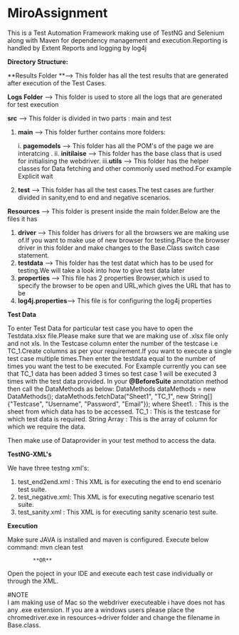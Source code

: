 # MiroAssignment

This is a Test Automation Framework making use of TestNG and Selenium along with Maven for dependency management and execution.Reporting is handled by Extent Reports and logging by log4j

**Directory Structure:**

**Results Folder **--> This folder has all the test results that are generated after execution of the Test Cases.
 
**Logs Folder** --> This folder is used to store all the logs that are generated for test execution

**src** --> This folder is divided in two parts : main and test

 1. **main** --> This folder further contains more folders:
   
    i.  **pagemodels** --> This folder has all the POM's of the page we are interatcing .
    ii. **initilaise** --> This folder has the base class that is used for initialising the webdriver.
    iii.**utils**      --> This folder has the helper classes for Data fetching and other commonly used method.For example Explicit wait 

 2.  **test**  --> This folder has all the test cases.The test cases are further divided in sanity,end to end and negative scenarios.

**Resources** --> This folder is present inside the main folder.Below are the files it has

   1. **driver**          -->  This folder has drivers for all the browsers we are making use of.If you want to make use of new browser for testing.Place the                                      browser driver in this folder and make changes to the Base.Class switch case statement.
   2. **testdata**        -->  This folder has the test datat which has to be used for testing.We will take a look into how to give test data later
   3. **properties**      -->  This file has 2 properties Browser,which is used to specify the browser to be open and URL,which gives the URL that has to be       
   4. **log4j.properties**-->  This file is for configuring the log4j properties


**Test Data**

To enter Test Data for particular test case you have to open the Testdata.xlsx file.Please make sure that we are making use of .xlsx file only and not xls.
In the Testcase column enter the number of the testcase i.e TC_1.Create columns as per your requirement.If you want to execute a single test case multiple times.Then enter the testdata equal to the number of times you want the test to be executed.
For Example currently you can see that TC_1 data has been added 3 times so test case 1 will be executed 3 times with the test data provided.
In your **@BeforeSuite** annotation method then call the DataMethods as below:
  DataMethods dataMethods = new DataMethods();
  dataMethods.fetchData("Sheet1", "TC_1", new String[]{"Testcase", "Username", "Password", "Email"});
  where
  Sheet1.      : This is the sheet from which data has to be accessed.
  TC_1         : This is the testcase for which test data is required.
  String Array : This is the array of column for which we require the data.
 
 Then make use of Dataprovider in your test method to access the data.
 
 
 **TestNG-XML's**
 
 We have three testng xml's:
 
 1. test_end2end.xml : This XML is for executing the end to end scenario test suite.
 2. test_negative.xml: This XML is for executing negative scenario test suite.  
 3. test_sanity.xml  : This XML is for executing sanity scenario test suite.


  **Execution**
  
  Make sure JAVA is installed and maven is configured.
  Execute below command:
  mvn clean test
         
            **OR**
            
 Open the poject in your IDE and execute each test case individually or through the XML.           

#NOTE               
I am making use of Mac so the webdriver executeable i have does not has any .exe extension.
If you are a windows users please place the chromedriver.exe in resources->driver folder and change the 
filename in Base.class.



